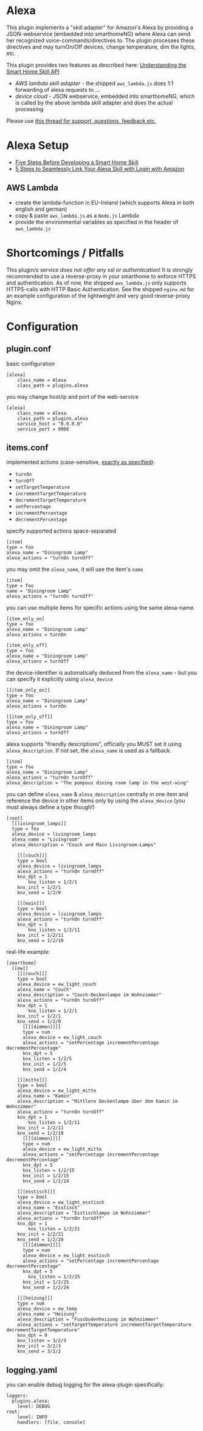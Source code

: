 # Alexa
This plugin implements a "skill adapter" for Amazon's Alexa by providing a JSON-webservice (embedded into smarthomeNG)
where Alexa can send her recognized voice-commands/directives to. The plugin processes these directives and may turnOn/Off devices, change temperature, dim the lights, etc.

This plugin provides two features as described here: [Understanding the Smart Home Skill API](https://developer.amazon.com/public/solutions/alexa/alexa-skills-kit/overviews/understanding-the-smart-home-skill-api)
- *AWS lambda skill adapter* - the shipped `aws_lambda.js` does 1:1 forwarding of alexa requests to ...
- *device cloud* - JSON webservice, embedded into smarthomeNG, which is called by the above lambda skill adapter and does the actual processing

Please use [this thread for support, questions, feedback etc.](https://knx-user-forum.de/forum/supportforen/smarthome-py/1021150-amazon-alexa-plugin)

# Alexa Setup
- [Five Steps Before Developing a Smart Home Skill](https://developer.amazon.com/public/community/post/Tx4WG410EHXIYQ/Five-Steps-Before-Developing-a-Smart-Home-Skill)
- [5 Steps to Seamlessly Link Your Alexa Skill with Login with Amazon](https://developer.amazon.com/public/community/post/Tx3CX1ETRZZ2NPC/Alexa-Account-Linking-5-Steps-to-Seamlessly-Link-Your-Alexa-Skill-with-Login-wit)

## AWS Lambda
- create the lambda-function in EU-Ireland (which supports Alexa in both english and german)
- copy & paste `aws_lambda.js` as a `Node.js` Lambda
- provide the environmental variables as specified in the header of `aws_lambda.js`

# Shortcomings / Pitfalls
This plugin/s service *does not offer any ssl or authentication*! It is strongly recommended to use a reverse-proxy in your smarthome to enforce HTTPS and authentication. As of now, the shipped `aws_lambda.js` only supports HTTPS-calls with HTTP Basic Authentication. See the shipped `nginx.md` for an example configuration of the lightweight and very good reverse-proxy Nginx.

# Configuration

## plugin.conf
basic configuration
```
[alexa]
    class_name = Alexa
    class_path = plugins.alexa
```

you may change host/ip and port of the web-service
```
[alexa]
    class_name = Alexa
    class_path = plugins.alexa
    service_host = "0.0.0.0"
    service_port = 9000
```

## items.conf
implemented actions (case-sensitive, [exactly as specified](https://developer.amazon.com/public/solutions/alexa/alexa-skills-kit/docs/smart-home-skill-api-reference)):
- `turnOn`
- `turnOff`
- `setTargetTemperature`
- `incrementTargetTemperature`
- `decrementTargetTemperature`
- `setPercentage`
- `incrementPercentage`
- `decrementPercentage`

specify supported actions space-separated
```
[item]
type = foo
alexa_name = "Diningroom Lamp"
alexa_actions = "turnOn turnOff"
```

you may omit the `alexa_name`, it will use the item's `name`
```
[item]
type = foo
name = "Diningroom Lamp"
alexa_actions = "turnOn turnOff"
```

you can use multiple items for specific actions using the same alexa-name.
```
[item_only_on]
type = foo
alexa_name = "Diningroom Lamp"
alexa_actions = turnOn

[item_only_off]
type = foo
alexa_name = "Diningroom Lamp"
alexa_actions = turnOff
```

the device-identifier is automatically deduced from the `alexa_name` - but you can specify it explicitly using `alexa_device`
```
[[item_only_on]]
type = foo
alexa_name = "Diningroom Lamp"
alexa_actions = turnOn

[[item_only_off]]
type = foo
alexa_name = "Diningroom Lamp"
alexa_actions = turnOff
```

alexa supports "friendly descriptions", officially you MUST set it using `alexa_description`. If not set, the `alexa_name` is used as a fallback.
```
[item]
type = foo
alexa_name = "Diningroom Lamp"
alexa_actions = "turnOn turnOff"
alexa_description = "The pompous dining room lamp in the west-wing"
```

you can define `alexa_name` & `alexa_description` centrally in one item and reference the device in other items only by using the `alexa_device` (you must always define a type though!)
```
[root]
  [[livingroom_lamps]]
  type = foo
  alexa_device = livingroom_lamps
  alexa_name = "Livingroom"
  alexa_description = "Couch and Main Livingroom-Lamps"

    [[[couch]]]
    type = bool
    alexa_device = livingroom_lamps
    alexa_actions = "turnOn turnOff"
    knx_dpt = 1
		knx_listen = 1/2/1
    knx_init = 1/2/1
    knx_send = 1/2/0

    [[[main]]]
    type = bool
    alexa_device = livingroom_lamps
    alexa_actions = "turnOn turnOff"
    knx_dpt = 1
		knx_listen = 1/2/11
    knx_init = 1/2/11
    knx_send = 1/2/10
```

real-life example:
```
[smarthome]
  [[ew]]
    [[[couch]]]
    type = bool
    alexa_device = ew_light_couch
    alexa_name = "Couch"
    alexa_description = "Couch-Deckenlampe im Wohnzimmer"
    alexa_actions = "turnOn turnOff"
    knx_dpt = 1
		knx_listen = 1/2/1
    knx_init = 1/2/1
    knx_send = 1/2/0
      [[[[dimmen]]]]
      type = num
      alexa_device = ew_light_couch
      alexa_actions = "setPercentage incrementPercentage decrementPercentage"
      knx_dpt = 5
      knx_listen = 1/2/5
      knx_init = 1/2/5
      knx_send = 1/2/4

    [[[mitte]]]
    type = bool
    alexa_device = ew_light_mitte
    alexa_name = "Kamin"
    alexa_description = "Mittlere Deckenlampe über dem Kamin im Wohnzimmer"
    alexa_actions = "turnOn turnOff"
    knx_dpt = 1
		knx_listen = 1/2/11
    knx_init = 1/2/11
    knx_send = 1/2/10
      [[[[dimmen]]]]
      type = num
      alexa_device = ew_light_mitte
      alexa_actions = "setPercentage incrementPercentage decrementPercentage"
      knx_dpt = 5
      knx_listen = 1/2/15
      knx_init = 1/2/15
      knx_send = 1/2/14

    [[[esstisch]]]
    type = bool
    alexa_device = ew_light_esstisch
    alexa_name = "Esstisch"
    alexa_description = "Esstischlampe im Wohnzimmer"
    alexa_actions = "turnOn turnOff"
    knx_dpt = 1
		knx_listen = 1/2/21
    knx_init = 1/2/21
    knx_send = 1/2/20
      [[[[dimmen]]]]
      type = num
      alexa_device = ew_light_esstisch
      alexa_actions = "setPercentage incrementPercentage decrementPercentage"
      knx_dpt = 5
  		knx_listen = 1/2/25
      knx_init = 1/2/25
      knx_send = 1/2/24

    [[[heizung]]]
    type = num
    alexa_device = ew_temp
    alexa_name = "Heizung"
    alexa_description = "Fussbodenheizung im Wohnzimmer"
    alexa_actions = "setTargetTemperature incrementTargetTemperature decrementTargetTemperature"
    knx_dpt = 9
    knx_listen = 3/2/3
    knx_init = 3/2/3
    knx_send = 3/2/2
```

## logging.yaml
you can enable debug logging for the alexa-plugin specifically:
```
loggers:
  plugins.alexa:
    level: DEBUG
root:
    level: INFO
    handlers: [file, console]
```
